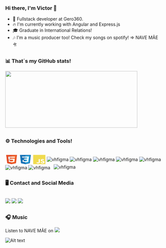 ### Hi there, I'm Victor 👋


- 🌱 Fullstack developer at Gero360.
- 🔥 I'm currently working with Angular and Express.js
- 🎓 Graduate in International Relations!
- 🎶 I'm a music producer too! Check my songs on spotify! => NAVE MÃE 🛸

##

### 📊 That´s my GitHub stats!

<div align="left">
<!--   <a href="https://github.com/vvictorfonseca">
  <img height="180em"  width = "420em" src="https://github-readme-stats.vercel.app/api?username=vvictorfonseca&show_icons=true&theme=synthwave&include_all_commits=true&count_private=true"/> -->
  <img height="180em"  width = "420em" src="https://github-readme-stats.vercel.app/api/top-langs/?username=vvictorfonseca&layout=compact&langs_count=7&theme=dracula"/>
</div>

##
  
### ⚙ Technologies and Tools!

<div style="display: inline_block"><br>
  <img align="center" alt="vhTML" height="30" width="40" src="https://raw.githubusercontent.com/devicons/devicon/master/icons/html5/html5-original.svg">
  <img align="center" alt="vhjs"height="30" width="40" src="https://raw.githubusercontent.com/devicons/devicon/master/icons/css3/css3-original.svg">
  <img align="center" alt="vhs" height="30" width="40" src="https://raw.githubusercontent.com/devicons/devicon/master/icons/javascript/javascript-plain.svg">
  <img align="center" alt="vhfigma" height="35" width="40" src="https://icongr.am/devicon/typescript-original.svg?size=68&color=currentColor" />
  <img align="center" alt="vhfigma" height="35" width="40" src="https://icongr.am/devicon/java-original.svg?size=128&color=currentColor" />
  <img align="center" alt="vhfigma" height="35" width="45" src="https://icongr.am/devicon/react-original-wordmark.svg?size=57&color=currentColor" />
  <img align="center" alt="vhfigma" height="50" width="55" src="https://icongr.am/devicon/nodejs-original-wordmark.svg?size=128&color=currentColor" />
  <img align="center" alt="vhfigma" height="35" width="40" src="https://icongr.am/devicon/postgresql-original.svg?size=128&color=currentColor" />
  <img align="center" alt="vhfigma" height="35" width="40" src="https://icongr.am/devicon/mongodb-original-wordmark.svg?size=128&color=currentColor" />
  <img align="center" alt="vhfigma" height="35" width="40" src="https://icongr.am/devicon/redis-original-wordmark.svg?size=128&color=currentColor" />
  <img align="right" alt="vhfigma" width="350" src="https://c.tenor.com/GfSX-u7VGM4AAAAC/coding.gif"/>
</div>
 
##
  
### 🖥 Contact and Social Media

  <div style="display: inline_block"><br>
    <a href="https://www.instagram.com/vvictorfonseca/" target="_blank"><img src="https://img.shields.io/badge/-Instagram-%23E4405F?style=for-the-badge&logo=instagram&logoColor=white" target="_blank"></a>
     <a href="https://www.linkedin.com/in/victor-hugo-fonseca-725827232/" target="_blank"><img src="https://img.shields.io/badge/-LinkedIn-%230077B5?style=for-the-badge&logo=linkedin&logoColor=white" target="_blank"></a> 
    <a href = "mailto:vvictor.h.fonseca@gmail.com"><img src="https://img.shields.io/badge/-Gmail-%23333?style=for-the-badge&logo=gmail&logoColor=white" target="_blank"></a>
  </div>

##
  
### 🎧 Music
  
Listen to NAVE MÃE on <a href = "https://open.spotify.com/artist/3C8DoOi5SypwXYUNQ6YnK8?si=Z6U0wI4fS--A-r5QNINkQg" target="_blank"><img src="https://img.shields.io/badge/Spotify-1ED760?&style=for-the-badge&logo=spotify&logoColor=white" target="_blank"></a>
  
![Alt text](https://spotify-recently-played-readme.vercel.app/api?user=vvictorfonseca1)
  
##


  








